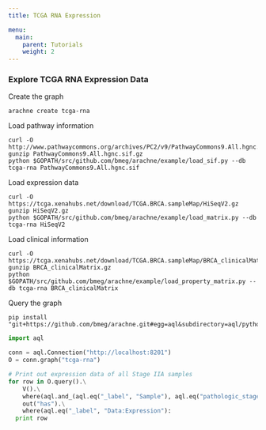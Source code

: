 ```yaml
---
title: TCGA RNA Expression

menu:
  main:
    parent: Tutorials
    weight: 2
---
```


### Explore TCGA RNA Expression Data

Create the graph

```
arachne create tcga-rna
```

Load pathway information

```
curl -O http://www.pathwaycommons.org/archives/PC2/v9/PathwayCommons9.All.hgnc.sif.gz
gunzip PathwayCommons9.All.hgnc.sif.gz
python $GOPATH/src/github.com/bmeg/arachne/example/load_sif.py --db tcga-rna PathwayCommons9.All.hgnc.sif
```

Load expression data

```
curl -O https://tcga.xenahubs.net/download/TCGA.BRCA.sampleMap/HiSeqV2.gz
gunzip HiSeqV2.gz
python $GOPATH/src/github.com/bmeg/arachne/example/load_matrix.py --db tcga-rna HiSeqV2
```

Load clinical information

```
curl -O https://tcga.xenahubs.net/download/TCGA.BRCA.sampleMap/BRCA_clinicalMatrix.gz
gunzip BRCA_clinicalMatrix.gz
python $GOPATH/src/github.com/bmeg/arachne/example/load_property_matrix.py --db tcga-rna BRCA_clinicalMatrix
```

Query the graph

```
pip install "git+https://github.com/bmeg/arachne.git#egg=aql&subdirectory=aql/python/"
```

```python
import aql

conn = aql.Connection("http://localhost:8201")
O = conn.graph("tcga-rna")

# Print out expression data of all Stage IIA samples
for row in O.query().\
    V().\
    where(aql.and_(aql.eq("_label", "Sample"), aql.eq("pathologic_stage", "Stage IIA"))).\
    out("has").\
    where(aql.eq("_label", "Data:Expression"):
  print row
```
